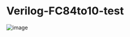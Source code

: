 # Verilog-FC84to10-test


![image](https://github.com/YunJoongChul/Verilog-FC84to10-test/assets/86291432/6da660e3-e42b-4c83-9dfd-f734b288b9f8)
